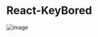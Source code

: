 # React-KeyBored
![image](https://github.com/SurajRaika/React-KeyBored/assets/103476230/6230d581-08f9-42c8-a091-e8e9d9e91d99)
